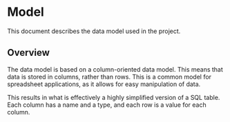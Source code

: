 # Model

This document describes the data model used in the project.

## Overview

The data model is based on a column-oriented data model. This means that data is stored in columns, rather than rows. This is a common model for spreadsheet applications, as it allows for easy manipulation of data.

This results in what is effectively a highly simplified version of a SQL table. Each column has a name and a type, and each row is a value for each column.

